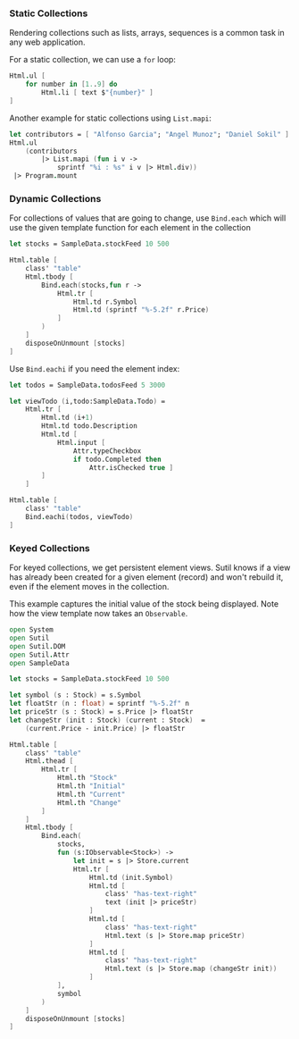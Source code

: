 
[Syntax]: http://
[examples]: https://sutil.dev/#examples-each-blocks?EachBlocks.fs
[Stores]: https://
[each keyed]: https://sutil.dev/#examples-keyed-each-blocks?KeyedEachBlocks.fs
### Static Collections

Rendering collections such as lists, arrays, sequences is a common task in any web application.

For a static collection, we can use a `for` loop:

```fsharp
Html.ul [
    for number in [1..9] do
        Html.li [ text $"{number}" ]
]
```

Another example for static collections using `List.mapi`:

```fsharp
let contributors = [ "Alfonso Garcia"; "Angel Munoz"; "Daniel Sokil" ]
Html.ul
    (contributors
        |> List.mapi (fun i v ->
            sprintf "%i : %s" i v |> Html.div))
 |> Program.mount
 ```

### Dynamic Collections

For collections of values that are going to change, use `Bind.each` which will use the given template function for each element in the collection

```fsharp
let stocks = SampleData.stockFeed 10 500

Html.table [
    class' "table"
    Html.tbody [
        Bind.each(stocks,fun r ->
            Html.tr [
                Html.td r.Symbol
                Html.td (sprintf "%-5.2f" r.Price)
            ]
        )
    ]
    disposeOnUnmount [stocks]
]
```

Use `Bind.eachi` if you need the element index:

```fsharp
let todos = SampleData.todosFeed 5 3000

let viewTodo (i,todo:SampleData.Todo) =
    Html.tr [
        Html.td (i+1)
        Html.td todo.Description
        Html.td [
            Html.input [
                Attr.typeCheckbox
                if todo.Completed then
                    Attr.isChecked true ]
        ]
    ]

Html.table [
    class' "table"
    Bind.eachi(todos, viewTodo)
]
```
### Keyed Collections

For keyed collections, we get persistent element views. Sutil knows if a view has already been created for a given element (record) and won't rebuild it, even if the element moves in the collection.

This example captures the initial value of the stock being displayed. Note how the view template now takes an `Observable`.

```fsharp
open System
open Sutil
open Sutil.DOM
open Sutil.Attr
open SampleData

let stocks = SampleData.stockFeed 10 500

let symbol (s : Stock) = s.Symbol
let floatStr (n : float) = sprintf "%-5.2f" n
let priceStr (s : Stock) = s.Price |> floatStr
let changeStr (init : Stock) (current : Stock)  =
    (current.Price - init.Price) |> floatStr

Html.table [
    class' "table"
    Html.thead [
        Html.tr [
            Html.th "Stock"
            Html.th "Initial"
            Html.th "Current"
            Html.th "Change"
        ]
    ]
    Html.tbody [
        Bind.each(
            stocks,
            fun (s:IObservable<Stock>) ->
                let init = s |> Store.current
                Html.tr [
                    Html.td (init.Symbol)
                    Html.td [
                        class' "has-text-right"
                        text (init |> priceStr)
                    ]
                    Html.td [
                        class' "has-text-right"
                        Html.text (s |> Store.map priceStr)
                    ]
                    Html.td [
                        class' "has-text-right"
                        Html.text (s |> Store.map (changeStr init))
                    ]
            ],
            symbol
        )
    ]
    disposeOnUnmount [stocks]
]
```

